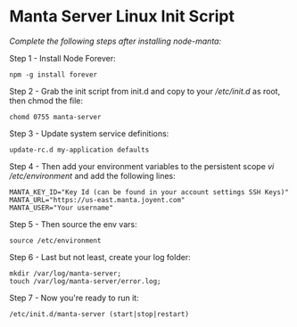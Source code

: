 # Manta Server Linux Init Script

_Complete the following steps after installing node-manta:_

Step 1 - Install Node Forever: 
```
npm -g install forever
```

Step 2 - Grab the init script from init.d and copy to your */etc/init.d* as root, then chmod the file:
```
chomd 0755 manta-server
```

Step 3 - Update system service definitions:
```
update-rc.d my-application defaults
```

Step 4 - Then add your environment variables to the persistent scope *vi /etc/environment* and add the following lines:
```
MANTA_KEY_ID="Key Id (can be found in your account settings SSH Keys)"
MANTA_URL="https://us-east.manta.joyent.com" 
MANTA_USER="Your username"
```

Step 5 - Then source the env vars:
```
source /etc/environment
```

Step 6 - Last but not least, create your log folder:
```
mkdir /var/log/manta-server;
touch /var/log/manta-server/error.log;
```

Step 7 - Now you're ready to run it: 
```
/etc/init.d/manta-server (start|stop|restart)
```
